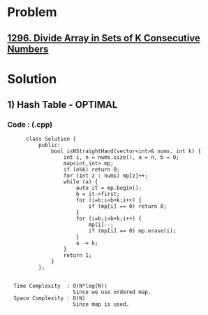 # Problem

## [1296. Divide Array in Sets of K Consecutive Numbers](https://leetcode.com/problems/divide-array-in-sets-of-k-consecutive-numbers/)


# Solution 

## 1) Hash Table - OPTIMAL

       
      
      
   ### Code : (.cpp)
    
          class Solution {
              public:
                  bool isNStraightHand(vector<int>& nums, int k) {
                      int i, n = nums.size(), a = n, b = 0;
                      map<int,int> mp;
                      if (n%k) return 0;
                      for (int z : nums) mp[z]++;
                      while (a) {
                          auto it = mp.begin();
                          b = it->first;
                          for (i=b;i<b+k;i++) {
                              if (mp[i] == 0) return 0;
                          }
                          for (i=b;i<b+k;i++) {
                              mp[i]--;
                              if (mp[i] == 0) mp.erase(i);
                          }
                          a -= k;
                      }
                      return 1;
                  }
              };

 
      Time Complexity  : O(N*log(N)) 
                         Since we use ordered map.
      Space Complexity : O(N)
                         Since map is used.
